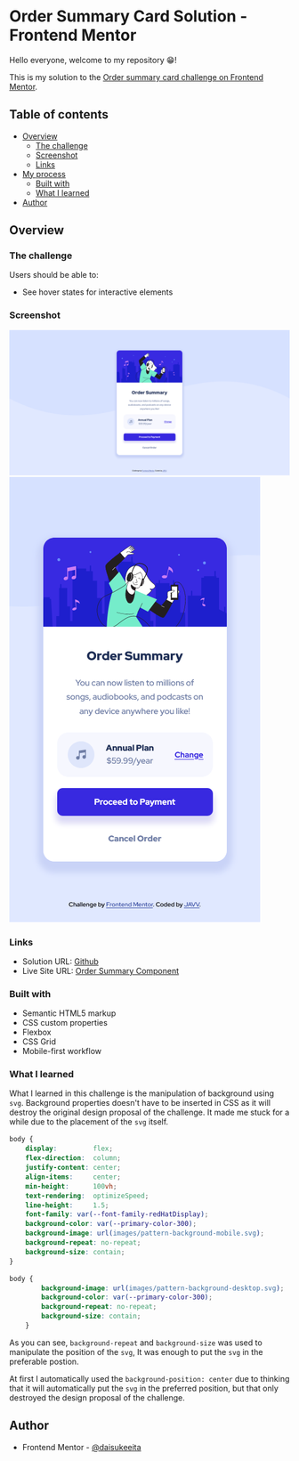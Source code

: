 # Order Summary Card Solution - Frontend Mentor

Hello everyone, welcome to my repository 😁! 

This is my solution to the [Order summary card challenge on Frontend Mentor](https://www.frontendmentor.io/challenges/order-summary-component-QlPmajDUj).

## Table of contents

- [Overview](#overview)
  - [The challenge](#the-challenge)
  - [Screenshot](#screenshot)
  - [Links](#links)
- [My process](#my-process)
  - [Built with](#built-with)
  - [What I learned](#what-i-learned)
- [Author](#author)

## Overview

### The challenge

Users should be able to:

- See hover states for interactive elements

### Screenshot

![](images/order-summary-component-desktop.png)
![](images/order-summary-component-mobile.png)

### Links

- Solution URL: [Github](https://github.com/daisukeeita/Order-Summary-Component)
- Live Site URL: [Order Summary Component](https://daisukeeita.github.io/Order-Summary-Component/)

### Built with

- Semantic HTML5 markup
- CSS custom properties
- Flexbox
- CSS Grid
- Mobile-first workflow

### What I learned

What I learned in this challenge is the manipulation of background using `svg`. Background properties doesn't have to be inserted in CSS as it will destroy the original design proposal of the challenge. It made me stuck for a while due to the placement of the `svg` itself.

```css
body {
    display:         flex;
    flex-direction:  column;
    justify-content: center;
    align-items:     center;
    min-height:      100vh;
    text-rendering:  optimizeSpeed;
    line-height:     1.5;
    font-family: var(--font-family-redHatDisplay);
    background-color: var(--primary-color-300);
    background-image: url(images/pattern-background-mobile.svg);
    background-repeat: no-repeat;
    background-size: contain;
}
```

```css
body {
        background-image: url(images/pattern-background-desktop.svg);
        background-color: var(--primary-color-300);
        background-repeat: no-repeat;
        background-size: contain;
    }
```

As you can see, `background-repeat` and `background-size` was used to manipulate the position of the `svg`, It was enough to put the `svg` in the preferable postion.

At first I automatically used the `background-position: center` due to thinking that it will automatically put the `svg` in the preferred position, but that only destroyed the design proposal of the challenge.

## Author

- Frontend Mentor - [@daisukeeita](https://www.frontendmentor.io/profile/daisukeeita)